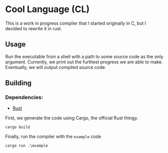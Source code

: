 # Cool Language (CL)

This is a work in progress compiler that I started originally in C,
but I decided to rewrite it in rust.

## Usage

Run the executable from a shell with a path to some source code as the only argument. Currently, we print out the furthest progress we are able to make. Eventually, we will output compiled source code.

## Building

### Dependencies: 

- [Rust](https://rustup.rs)

First, we generate the code using Cargo, the official Rust thingy.

```shell
cargo build
```

Finally, run the compiler with the `example` code
```shell
cargo run .\example
```